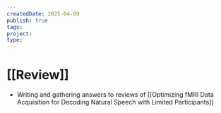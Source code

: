 ```yaml
---
createdDate: 2025-04-09
publish: true
tags: 
project: 
type:
---
```

# [[Review]]
- Writing and gathering answers to reviews of [[Optimizing fMRI Data Acquisition for Decoding Natural Speech with Limited Participants]]